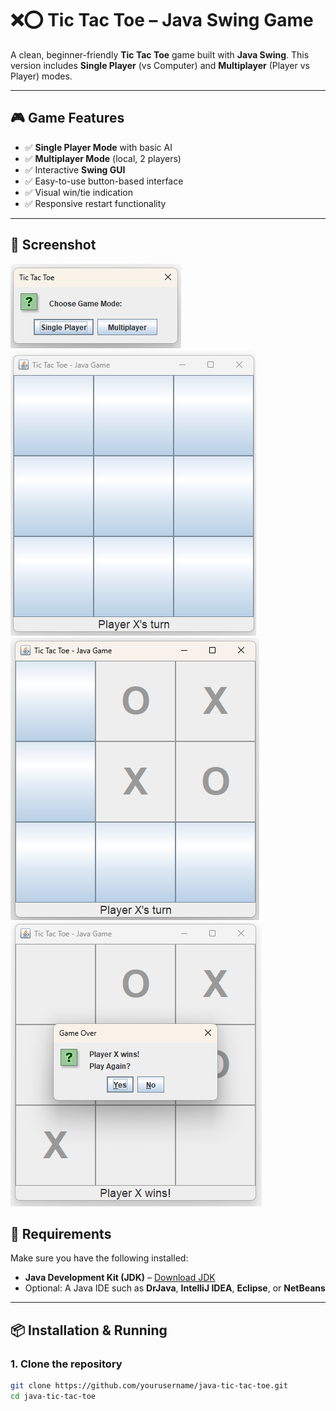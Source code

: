 # ❌⭕ Tic Tac Toe – Java Swing Game

A clean, beginner-friendly **Tic Tac Toe** game built with **Java Swing**. This version includes **Single Player** (vs Computer) and **Multiplayer** (Player vs Player) modes.

---

## 🎮 Game Features

- ✅ **Single Player Mode** with basic AI  
- ✅ **Multiplayer Mode** (local, 2 players)  
- ✅ Interactive **Swing GUI**  
- ✅ Easy-to-use button-based interface  
- ✅ Visual win/tie indication  
- ✅ Responsive restart functionality  

---

## 📸 Screenshot

![Tic Tac Toe Game](1.png)
![Tic Tac Toe Game](2.png)
![Tic Tac Toe Game](3.png)
![Tic Tac Toe Game](4.png)


## 🧩 Requirements

Make sure you have the following installed:

- **Java Development Kit (JDK)** – [Download JDK](https://www.oracle.com/java/technologies/javase-downloads.html)  
- Optional: A Java IDE such as **DrJava**, **IntelliJ IDEA**, **Eclipse**, or **NetBeans**

---

## 📦 Installation & Running

### 1. Clone the repository

```bash
git clone https://github.com/yourusername/java-tic-tac-toe.git
cd java-tic-tac-toe
